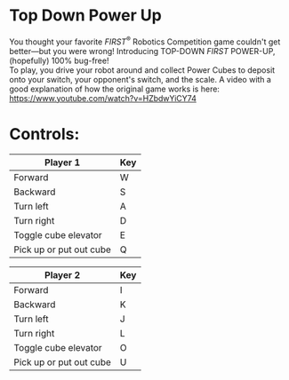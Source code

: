 # Top Down Power Up
You thought your favorite *FIRST*<sup>®</sup> Robotics Competition game couldn't get better—but you were wrong! Introducing TOP-DOWN *FIRST* POWER-UP, (hopefully) 100% bug-free!  
To play, you drive your robot around and collect Power Cubes to deposit onto your switch, your opponent's switch, and the scale. A video with a good explanation of how the original game works is here: https://www.youtube.com/watch?v=HZbdwYiCY74

# Controls:
| Player 1                | Key |
|-------------------------|-----|
| Forward                 | W   |
| Backward                | S   |
| Turn left               | A   |
| Turn right              | D   |
| Toggle cube elevator    | E   |
| Pick up or put out cube | Q   |

| Player 2                | Key |
|-------------------------|-----|
| Forward                 | I   |
| Backward                | K   |
| Turn left               | J   |
| Turn right              | L   |
| Toggle cube elevator    | O   |
| Pick up or put out cube | U   |